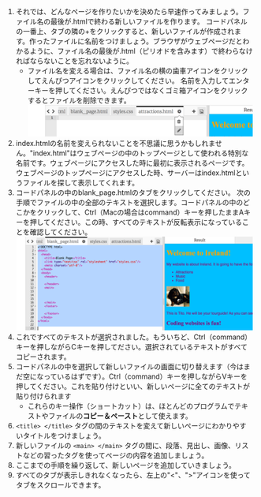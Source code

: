 1. それでは、どんなページを作りたいかを決めたら早速作ってみましょう。ファイル名の最後が.htmlで終わる新しいファイルを作ります。 コードパネルの一番上、タブの隣の+をクリックすると、新しいファイルが作成されます。作ったファイルに名前をつけましょう。ブラウザがウェブページだとわかるように、ファイル名の最後が.html（ピリオドを含みます）で終わらなければならないことを忘れないように。
   * ファイル名を変える場合は、ファイル名の横の歯車アイコンをクリックしてえんぴつアイコンをクリックしてください。 名前を入力してエンターキーを押してください。えんぴつではなくゴミ箱アイコンをクリックするとファイルを削除できます。![](assets/EditFilename.png)
2. index.htmlの名前を変えられないことを不思議に思うかもしれません。"index.html"はウェブページの中のトップページとして使われる特別な名前です。ウェブページにアクセスした時に最初に表示されるページです。 ウェブページのトップページにアクセスした時、サーバーはindex.htmlというファイルを探して表示してくれます。
3. コードパネルの中のblank\_page.htmlのタブをクリックしてください。 次の手順でファイルの中の全部のテキストを選択します。コードパネルの中のどこかをクリックして、Ctrl（Macの場合はcommand）キーを押したままAキーを押してください。この時、すべてのテキストが反転表示になっていることを確認してください。![](assets/SelectAll.png)
4. これですべてのテキストが選択されました。もういちど、Ctrl（command）キーを押しながらCキーを押してださい。選択されているテキストがすべてコピーされます。
5. コードパネルの中を選択して新しいファイルの画面に切り替えます（今はまだ空になっているはずです）。Ctrl（command）キーを押しながらVキーを押してください。これを貼り付けといい、新しいページに全てのテキストが貼り付けられます
   * これらのキー操作（ショートカット）は、ほとんどのプログラムでテキストやファイルの**コピー＆ペースト**として使えます。
6. `<title> </title>` タグの間のテキストを変えて新しいページにわかりやすいタイトルをつけましょう。
7. 新しいファイルの `<main> </main>` タグの間に、段落、見出し、画像、リストなどの習ったタグを使ってページの内容を追加しましょう。
8. ここまでの手順を繰り返して、新しいページを追加していきましょう。
9. すべてのタブが表示しきれなくなったら、左上の"&lt;"、"&gt;"アイコンを使ってタブをスクロールできます。




